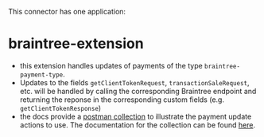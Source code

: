 This connector has one application:

# braintree-extension

- this extension handles updates of payments of the type `braintree-payment-type`.
- Updates to the fields `getClientTokenRequest`, `transactionSaleRequest`, etc. will be handled by calling the corresponding Braintree endpoint and returning the reponse in the corresponding custom fields (e.g. `getClientTokenResponse`)
- the docs provide a [postman collection](Braintree.postman_collection.json) to illustrate the payment update actions to use. The documentation for the collection can be found [here](Braintree.md).